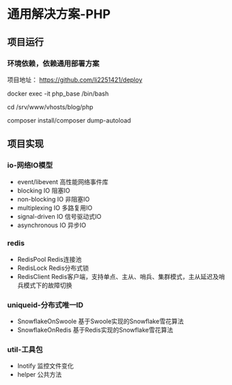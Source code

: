 # 通用解决方案-PHP

## 项目运行
### 环境依赖，依赖通用部署方案
项目地址： https://github.com/li2251421/deploy

docker exec -it php_base /bin/bash

cd /srv/www/vhosts/blog/php

composer install/composer dump-autoload

## 项目实现
### io-网络IO模型
- event/libevent 高性能网络事件库
- blocking IO 阻塞IO
- non-blocking IO 非阻塞IO
- multiplexing IO 多路复用IO
- signal-driven IO 信号驱动式IO
- asynchronous IO 异步IO

### redis
- RedisPool Redis连接池
- RedisLock Redis分布式锁
- RedisClient Redis客户端，支持单点、主从、哨兵、集群模式，主从延迟及哨兵模式下的故障切换

### uniqueid-分布式唯一ID
- SnowflakeOnSwoole 基于Swoole实现的Snowflake雪花算法
- SnowflakeOnRedis 基于Redis实现的Snowflake雪花算法 

### util-工具包
- Inotify 监控文件变化
- helper 公共方法

